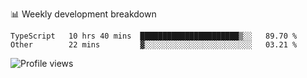 📊 Weekly development breakdown
<!--START_SECTION:waka-->

```text
TypeScript   10 hrs 40 mins  ██████████████████████▒░░   89.70 %
Other        22 mins         ▓░░░░░░░░░░░░░░░░░░░░░░░░   03.21 %
```

<!--END_SECTION:waka-->

<img src="https://gpvc.arturio.dev/iqbalfasri" alt="Profile views"/>

